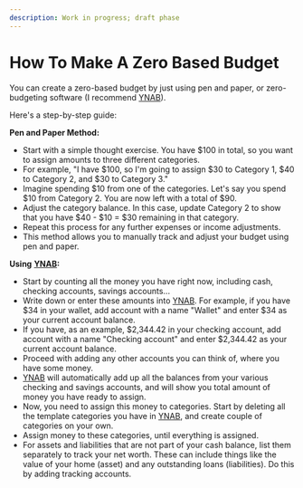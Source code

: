 ```yaml
---
description: Work in progress; draft phase
---
```


# How To Make A Zero Based Budget

You can create a zero-based budget by just using pen and paper, or zero-budgeting software (I recommend [YNAB](https://www.ynab.com/)).&#x20;

Here's a step-by-step guide:

**Pen and Paper Method:**

* Start with a simple thought exercise. You have $100 in total, so you want to assign amounts to three different categories.&#x20;
* For example, "I have $100, so I'm going to assign $30 to Category 1, $40 to Category 2, and $30 to Category 3."
* Imagine spending $10 from one of the categories. Let's say you spend $10 from Category 2. You are now left with a total of $90.
* Adjust the category balance. In this case, update Category 2 to show that you have $40 - $10 = $30 remaining in that category.
* Repeat this process for any further expenses or income adjustments.
* This method allows you to manually track and adjust your budget using pen and paper.

**Using** [**YNAB**](https://www.ynab.com/)**:**

* Start by counting all the money you have right now, including cash, checking accounts, savings accounts...
* Write down or enter these amounts into [YNAB](https://www.ynab.com/). For example, if you have $34 in your wallet, add account with a name "Wallet" and enter $34 as your current account balance.
* If you have, as an example, $2,344.42 in your checking account, add account with a name "Checking account" and enter $2,344.42 as your current account balance.
* Proceed with adding any other accounts you can think of, where you have some money.
* [YNAB](https://www.ynab.com/) will automatically add up all the balances from your various checking and savings accounts, and will show you total amount of money you have ready to assign.
* Now, you need to assign this money to categories. Start by deleting all the template categories you have in [YNAB](https://www.ynab.com/), and create couple of categories on your own.
* Assign money to these categories, until everything is assigned.
* For assets and liabilities that are not part of your cash balance, list them separately to track your net worth. These can include things like the value of your home (asset) and any outstanding loans (liabilities). Do this by adding tracking accounts.
